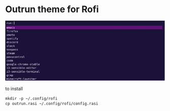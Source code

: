 # Outrun theme for Rofi

![outrun](outrun-rofi.png)

to install
 
    mkdir -p ~/.config/rofi
    cp outrun.rasi ~/.config/rofi/config.rasi
